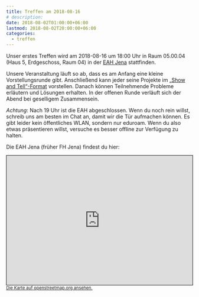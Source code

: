 ```yaml
---
title: Treffen am 2018-08-16
# description:
date: 2018-08-02T01:00:00+06:00
lastmod: 2018-08-02T20:00:00+06:00
categories:
  - treffen
---
```


Unser erstes Treffen wird am 2018-08-16 um 18:00 Uhr in Raum 05.00.04 (Haus 5, Erdgeschoss, Raum 04) in der [EAH Jena](https://www.eah-jena.de/de-de) stattfinden.

Unsere Veranstaltung läuft so ab, dass es am Anfang eine kleine Vorstellungsrunde gibt. Anschließend kann jeder seine Projekte im [„Show and Tell“-Format](https://en.wikipedia.org/wiki/Show_and_tell_(education)) vorstellen. Danach können Teilnehmende Probleme erläutern und Lösungen erhalten. In der offenen Runde verläuft sich der Abend bei geselligem Zusammensein.

*Achtung*: Nach 19 Uhr ist die EAH abgeschlossen. Wenn du noch rein willst, schreib uns am besten im Chat an, damit wir die Tür aufmachen können. Es gibt leider kein öffentliches WLAN, sondern nur eduroam. Wenn du also etwas präsentieren willst, versuche es besser offline zur Verfügung zu halten.

Die EAH Jena (früher FH Jena) findest du hier:

<iframe width="100%" height="350" frameborder="0" scrolling="no" marginheight="0" marginwidth="0" src="https://www.openstreetmap.org/export/embed.html?bbox=11.568029522895815%2C50.91812189612081%2C11.571932137012483%2C50.91966232233306&amp;layer=mapnik&amp;marker=50.91889296106035%2C11.569982171058655" style="border: 1px solid black"></iframe><br/><small><a href="https://www.openstreetmap.org/?mlat=50.91889&amp;mlon=11.56998#map=19/50.91889/11.56998">Die Karte auf openstreetmap.org ansehen.</a></small>